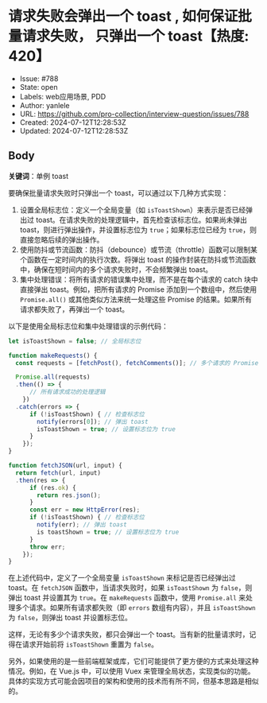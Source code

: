 # 请求失败会弹出一个 toast , 如何保证批量请求失败， 只弹出一个 toast【热度: 420】

- Issue: #788
- State: open
- Labels: web应用场景, PDD
- Author: yanlele
- URL: https://github.com/pro-collection/interview-question/issues/788
- Created: 2024-07-12T12:28:53Z
- Updated: 2024-07-12T12:28:53Z

## Body

**关键词**：单例 toast

要确保批量请求失败时只弹出一个 toast，可以通过以下几种方式实现：

1. 设置全局标志位：定义一个全局变量（如 `isToastShown`）来表示是否已经弹出过 toast。在请求失败的处理逻辑中，首先检查该标志位。如果尚未弹出 toast，则进行弹出操作，并设置标志位为 `true`；如果标志位已经为 `true`，则直接忽略后续的弹出操作。
2. 使用防抖或节流函数：防抖（debounce）或节流（throttle）函数可以限制某个函数在一定时间内的执行次数。将弹出 toast 的操作封装在防抖或节流函数中，确保在短时间内的多个请求失败时，不会频繁弹出 toast。
3. 集中处理错误：将所有请求的错误集中处理，而不是在每个请求的 catch 块中直接弹出 toast。例如，把所有请求的 Promise 添加到一个数组中，然后使用 `Promise.all()` 或其他类似方法来统一处理这些 Promise 的结果。如果所有请求都失败了，再弹出一个 toast。

以下是使用全局标志位和集中处理错误的示例代码：

```javascript
let isToastShown = false; // 全局标志位

function makeRequests() {
  const requests = [fetchPost(), fetchComments()]; // 多个请求的 Promise

  Promise.all(requests)
  .then(() => {
      // 所有请求成功的处理逻辑
    })
  .catch(errors => {
      if (!isToastShown) { // 检查标志位
        notify(errors[0]); // 弹出 toast
        isToastShown = true; // 设置标志位为 true
      }
    });
}

function fetchJSON(url, input) {
  return fetch(url, input)
  .then(res => {
      if (res.ok) {
        return res.json();
      }
      const err = new HttpError(res);
      if (!isToastShown) { // 检查标志位
        notify(err); // 弹出 toast
        is toastShown = true; // 设置标志位为 true
      }
      throw err;
    });
}
```

在上述代码中，定义了一个全局变量 `isToastShown` 来标记是否已经弹出过 toast。在 `fetchJSON` 函数中，当请求失败时，如果 `isToastShown` 为 `false`，则弹出 toast 并设置其为 `true`。在 `makeRequests` 函数中，使用 `Promise.all` 来处理多个请求。如果所有请求都失败（即 `errors` 数组有内容），并且 `isToastShown` 为 `false`，则弹出 toast 并设置标志位。

这样，无论有多少个请求失败，都只会弹出一个 toast。当有新的批量请求时，记得在请求开始前将 `isToastShown` 重置为 `false`。

另外，如果使用的是一些前端框架或库，它们可能提供了更方便的方式来处理这种情况。例如，在 Vue.js 中，可以使用 Vuex 来管理全局状态，实现类似的功能。具体的实现方式可能会因项目的架构和使用的技术而有所不同，但基本思路是相似的。

